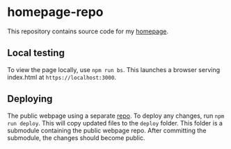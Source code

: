 # homepage-repo

This repository contains source code for my [homepage](https://sujeevraja.github.io).

## Local testing

To view the page locally, use `npm run bs`. This launches a browser serving
index.html at `https://localhost:3000`.

## Deploying

The public webpage using a separate [repo](https://github.com/sujeevraja/sujeevraja.github.io).  To
deploy any changes, run `npm run deploy`. This will copy updated files to the `deploy` folder. This
folder is a submodule containing the public webpage repo. After committing the submodule, the
changes should become public.

